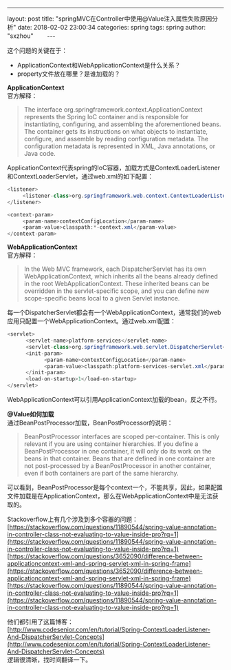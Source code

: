 ---
layout: post
title:  "springMVC在Controller中使用@Value注入属性失败原因分析"
date:   2018-02-02 23:00:34
categories: spring
tags: spring
author: "sxzhou"　　
---　　

这个问题的关键在于：  
* ApplicationContext和WebApplicationContext是什么关系？
* property文件放在哪里？是谁加载的？

**ApplicationContext**  
官方解释：  
> The interface org.springframework.context.ApplicationContext represents the Spring IoC container and is responsible for instantiating, configuring, and assembling the aforementioned beans. The container gets its instructions on what objects to instantiate, configure, and assemble by reading configuration metadata. The configuration metadata is represented in XML, Java annotations, or Java code.  

ApplicationContext代表spring的IoC容器，加载方式是ContextLoaderListener和ContextLoaderServlet，通过web.xml的如下配置：  
```java
<listener>
     <listener-class>org.springframework.web.context.ContextLoaderListener</listener-class>
</listener>

<context-param>
     <param-name>contextConfigLocation</param-name>
     <param-value>classpath:*-context.xml</param-value>
</context-param>
```  
**WebApplicationContext**  
官方解释：  
> In the Web MVC framework, each DispatcherServlet has its own WebApplicationContext, which inherits all the beans already defined in the root WebApplicationContext. These inherited beans can be overridden in the servlet-specific scope, and you can define new scope-specific beans local to a given Servlet instance.  

每一个DispatcherServlet都会有一个WebApplicationContext，通常我们的web应用只配置一个WebApplicationContext。通过web.xml配置：  
```java
<servlet>
      <servlet-name>platform-services</servlet-name>
      <servlet-class>org.springframework.web.servlet.DispatcherServlet</servlet-class>
      <init-param>
            <param-name>contextConfigLocation</param-name>
            <param-value>classpath:platform-services-servlet.xml</param-value>
      </init-param>
      <load-on-startup>1</load-on-startup>
</servlet>
```  
WebApplicationContext可以引用ApplicationContext加载的bean，反之不行。  

**@Value如何加载**  
通过BeanPostProcessor加载，BeanPostProcessor的说明：  
> BeanPostProcessor interfaces are scoped per-container. This is only relevant if you are using container hierarchies. If you define a BeanPostProcessor in one container, it will only do its work on the beans in that container. Beans that are defined in one container are not post-processed by a BeanPostProcessor in another container, even if both containers are part of the same hierarchy.  

可以看到，BeanPostProcessor是每个context一个，不能共享，因此，如果配置文件加载是在ApplicationContext，那么在WebApplicationContext中是无法获取的。  

Stackoverflow上有几个涉及到多个容器的问题：  
[https://stackoverflow.com/questions/11890544/spring-value-annotation-in-controller-class-not-evaluating-to-value-inside-pro?rq=1](https://stackoverflow.com/questions/11890544/spring-value-annotation-in-controller-class-not-evaluating-to-value-inside-pro?rq=1)  
[https://stackoverflow.com/questions/3652090/difference-between-applicationcontext-xml-and-spring-servlet-xml-in-spring-frame](https://stackoverflow.com/questions/3652090/difference-between-applicationcontext-xml-and-spring-servlet-xml-in-spring-frame)  
[https://stackoverflow.com/questions/11890544/spring-value-annotation-in-controller-class-not-evaluating-to-value-inside-pro?rq=1](https://stackoverflow.com/questions/11890544/spring-value-annotation-in-controller-class-not-evaluating-to-value-inside-pro?rq=1)  

他们都引用了这篇博客：  
[http://www.codesenior.com/en/tutorial/Spring-ContextLoaderListener-And-DispatcherServlet-Concepts](http://www.codesenior.com/en/tutorial/Spring-ContextLoaderListener-And-DispatcherServlet-Concepts)  
逻辑很清晰，找时间翻译一下。

